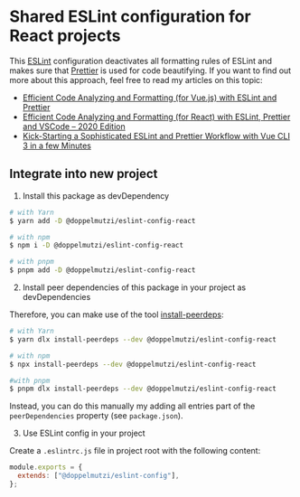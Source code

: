 # Shared ESLint configuration for React projects

This [ESLint](https://eslint.org/) configuration deactivates all formatting rules of ESLint and makes sure that [Prettier](https://prettier.io/) is used for code beautifying. If you want to find out more about this approach, feel free to read my articles on this topic:

- [Efficient Code Analyzing and Formatting (for Vue.js) with ESLint and Prettier](https://doppelmutzi.github.io/efficient-eslint-prettier-vue-workflow/)
- [Efficient Code Analyzing and Formatting (for React) with ESLint, Prettier and VSCode – 2020 Edition](https://doppelmutzi.github.io/react-eslint-prettier-vscode-2020/)
- [Kick-Starting a Sophisticated ESLint and Prettier Workflow with Vue CLI 3 in a few Minutes](https://doppelmutzi.github.io/vuecli-eslint-prettier/)

## Integrate into new project

1. Install this package as devDependency

```sh
# with Yarn
$ yarn add -D @doppelmutzi/eslint-config-react

# with npm
$ npm i -D @doppelmutzi/eslint-config-react

# with pnpm
$ pnpm add -D @doppelmutzi/eslint-config-react
```

2. Install peer dependencies of this package in your project as devDependencies

Therefore, you can make use of the tool [install-peerdeps](https://github.com/nathanhleung/install-peerdeps):

```sh
# with Yarn
$ yarn dlx install-peerdeps --dev @doppelmutzi/eslint-config-react

# with npm
$ npx install-peerdeps --dev @doppelmutzi/eslint-config-react

#with pnpm
$ pnpm dlx install-peerdeps --dev @doppelmutzi/eslint-config-react
```

Instead, you can do this manually my adding all entries part of the `peerDependencies` property (see `package.json`).

3. Use ESLint config in your project

Create a `.eslintrc.js` file in project root with the following content:

```js
module.exports = {
  extends: ["@doppelmutzi/eslint-config"],
};
```
